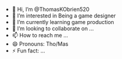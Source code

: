 - 👋 Hi, I’m @ThomasKObrien520
- 👀 I’m interested in Being a game designer
- 🌱 I’m currently learning game production
- 💞️ I’m looking to collaborate on ...
- 📫 How to reach me ...
- 😄 Pronouns: Tho/Mas
- ⚡ Fun fact: ...

<!---
ThomasKObrien520/ThomasKObrien520 is a ✨ special ✨ repository because its `README.md` (this file) appears on your GitHub profile.
You can click the Preview link to take a look at your changes.
--->
